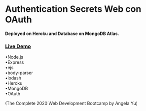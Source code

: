 # Authentication Secrets Web con OAuth
#### Deployed on Heroku and Database on MongoDB Atlas.
### [Live Demo](https://secrets-kai.herokuapp.com/)  
•Node.js  
•Express  
•ejs  
•body-parser  
•lodash  
•Heroku  
•MongoDB  
•OAuth  
  
(The Complete 2020 Web Development Bootcamp by Angela Yu)  
